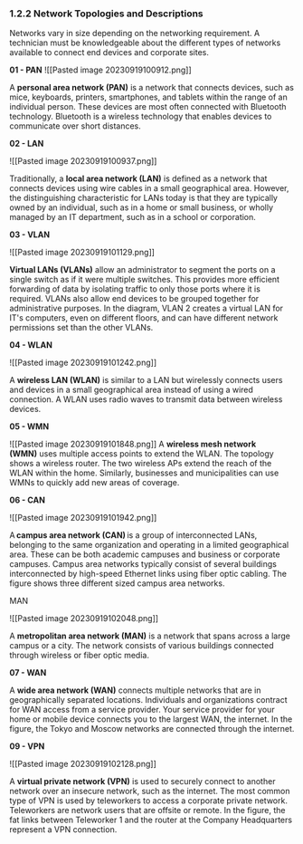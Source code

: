 ### 1.2.2 Network Topologies and Descriptions

Networks vary in size depending on the networking requirement. A technician must be knowledgeable about the different types of networks available to connect end devices and corporate sites.

**01 - PAN**
![[Pasted image 20230919100912.png]]

A **personal area network (PAN)** is a network that connects devices, such as mice, keyboards, printers, smartphones, and tablets within the range of an individual person. These devices are most often connected with Bluetooth technology. Bluetooth is a wireless technology that enables devices to communicate over short distances.

**02 - LAN**

![[Pasted image 20230919100937.png]]

Traditionally, a **local area network (LAN)** is defined as a network that connects devices using wire cables in a small geographical area. However, the distinguishing characteristic for LANs today is that they are typically owned by an individual, such as in a home or small business, or wholly managed by an IT department, such as in a school or corporation.


**03 - VLAN**

![[Pasted image 20230919101129.png]]

**Virtual LANs (VLANs)** allow an administrator to segment the ports on a single switch as if it were multiple switches. This provides more efficient forwarding of data by isolating traffic to only those ports where it is required. VLANs also allow end devices to be grouped together for administrative purposes. In the diagram, VLAN 2 creates a virtual LAN for IT's computers, even on different floors, and can have different network permissions set than the other VLANs.



**04 - WLAN**

![[Pasted image 20230919101242.png]]

A **wireless LAN (WLAN)** is similar to a LAN but wirelessly connects users and devices in a small geographical area instead of using a wired connection. A WLAN uses radio waves to transmit data between wireless devices.


**05 - WMN**

![[Pasted image 20230919101848.png]]
A **wireless mesh network (WMN)** uses multiple access points to extend the WLAN. The topology shows a wireless router. The two wireless APs extend the reach of the WLAN within the home. Similarly, businesses and municipalities can use WMNs to quickly add new areas of coverage.

**06 - CAN**

![[Pasted image 20230919101942.png]]

A **campus area network (CAN)** is a group of interconnected LANs, belonging to the same organization and operating in a limited geographical area. These can be both academic campuses and business or corporate campuses. Campus area networks typically consist of several buildings interconnected by high-speed Ethernet links using fiber optic cabling. The figure shows three different sized campus area networks.

MAN

![[Pasted image 20230919102048.png]]

A **metropolitan area network (MAN)** is a network that spans across a large campus or a city. The network consists of various buildings connected through wireless or fiber optic media.

**07 - WAN**

A **wide area network (WAN)** connects multiple networks that are in geographically separated locations. Individuals and organizations contract for WAN access from a service provider. Your service provider for your home or mobile device connects you to the largest WAN, the internet. In the figure, the Tokyo and Moscow networks are connected through the internet.

**09 - VPN**

![[Pasted image 20230919102128.png]]

A **virtual private network (VPN)** is used to securely connect to another network over an insecure network, such as the internet. The most common type of VPN is used by teleworkers to access a corporate private network. Teleworkers are network users that are offsite or remote. In the figure, the fat links between Teleworker 1 and the router at the Company Headquarters represent a VPN connection.

